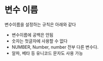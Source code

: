 # 변수 이름

변수이름을 설정하는 규칙은 아래와 같다
- 변수이름에 공백은 안됨
- 숫자는 첫글자에 사용할 수 없다
- NUMBER, Number, number 전부 다른 변수다.
- 알파, 베타 등 유니코드 문자도 사용 가능
